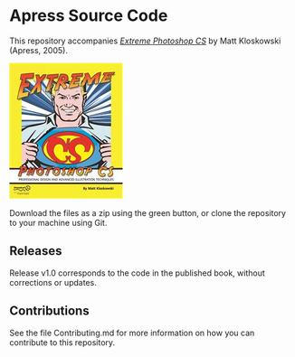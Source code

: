 # Apress Source Code

This repository accompanies [*Extreme Photoshop CS*](http://www.apress.com/9781590594285) by Matt Kloskowski (Apress, 2005).

![Cover image](9781590594285.jpg)

Download the files as a zip using the green button, or clone the repository to your machine using Git.

## Releases

Release v1.0 corresponds to the code in the published book, without corrections or updates.

## Contributions

See the file Contributing.md for more information on how you can contribute to this repository.
